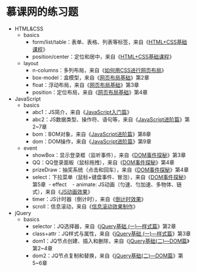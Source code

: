 # 慕课网的练习题
- HTML&CSS
  - basics
    - form/list/table：表单、表格、列表等标签，来自《[HTML+CSS基础课程](http://www.imooc.com/learn/9)》
    - position/center：定位和居中，来自《[HTML+CSS基础课程](http://www.imooc.com/learn/9)》
  - layout
    - n-columns：多列布局，来自《[如何用CSS进行网页布局](http://www.imooc.com/learn/57)》
    - box-model：盒模型，来自《[网页布局基础](http://www.imooc.com/learn/95)》第2章
    - float：浮动布局，来自《[网页布局基础](http://www.imooc.com/learn/95)》第3章
    - position：定位布局，来自《[网页布局基础](http://www.imooc.com/learn/95)》第4章
- JavaScript
  - basics
    - abc1：JS简介，来自《[JavaScript入门篇](http://www.imooc.com/learn/36)》
    - abc2：JS数据类型、操作符、语句等，来自《[JavaScript进阶篇](http://www.imooc.com/learn/10)》第2~7章
    - bom：BOM对象，来自《[JavaScript进阶篇](http://www.imooc.com/learn/10)》第8章
    - dom：DOM操作，来自《[JavaScript进阶篇](http://www.imooc.com/learn/10)》第9章
  - event
    - showBox：显示登录框（监听事件），来自《[DOM事件探秘](http://www.imooc.com/learn/138)》第3章
    - QQ：QQ登录面板（鼠标拖拽），来自《[DOM事件探秘](http://www.imooc.com/learn/138)》第4章
    - prizeDraw：抽奖系统（点击和回车），来自《[DOM事件探秘](http://www.imooc.com/learn/138)》第4章
    - select：下拉菜单（鼠标+键盘事件、冒泡），来自《[DOM事件探秘](http://www.imooc.com/learn/138)》第5章
  - effect
    - animate: JS动画（匀速、匀加速、多物体、链式），来自《[JS动画效果](http://www.imooc.com/learn/167)》
    - timer：JS计时器（倒计时），来自《[倒计时效果](http://www.imooc.com/learn/59)》
    - scroll：信息滚动，来自《[信息滚动效果制作](http://www.imooc.com/learn/17)》
- jQuery
  - basics
    - selector：JQ选择器，来自《[jQuery基础 (一)—样式篇](http://www.imooc.com/learn/418)》第2章
    - class+attr：JQ样式与属性，来自《[jQuery基础 (一)—样式篇](http://www.imooc.com/learn/418)》第3章
    - dom1：JQ节点创建、插入和删除，来自《[jQuery基础(二)—DOM篇](http://www.imooc.com/learn/530)》第2~4章
    - dom2：JQ节点复制和替换，来自《[jQuery基础(二)—DOM篇](http://www.imooc.com/learn/530)》第5~6章
